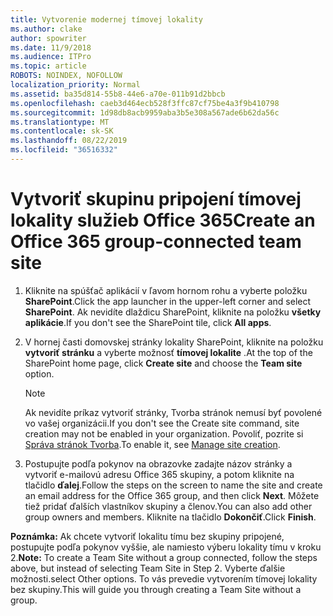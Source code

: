 ```yaml
---
title: Vytvorenie modernej tímovej lokality
ms.author: clake
author: spowriter
ms.date: 11/9/2018
ms.audience: ITPro
ms.topic: article
ROBOTS: NOINDEX, NOFOLLOW
localization_priority: Normal
ms.assetid: ba35d814-55b8-44e6-a70e-011b91d2bbcb
ms.openlocfilehash: caeb3d464ecb528f3ffc87cf75be4a3f9b410798
ms.sourcegitcommit: 1d98db8acb9959aba3b5e308a567ade6b62da56c
ms.translationtype: MT
ms.contentlocale: sk-SK
ms.lasthandoff: 08/22/2019
ms.locfileid: "36516332"
---
```

# <a name="create-an-office-365-group-connected-team-site"></a><span data-ttu-id="de952-102">Vytvoriť skupinu pripojení tímovej lokality služieb Office 365</span><span class="sxs-lookup"><span data-stu-id="de952-102">Create an Office 365 group-connected team site</span></span>

1. <span data-ttu-id="de952-103">Kliknite na spúšťač aplikácií v ľavom hornom rohu a vyberte položku **SharePoint**.</span><span class="sxs-lookup"><span data-stu-id="de952-103">Click the app launcher in the upper-left corner and select **SharePoint**.</span></span> <span data-ttu-id="de952-104">Ak nevidíte dlaždicu SharePoint, kliknite na položku **všetky aplikácie**.</span><span class="sxs-lookup"><span data-stu-id="de952-104">If you don't see the SharePoint tile, click **All apps**.</span></span>
    
2. <span data-ttu-id="de952-105">V hornej časti domovskej stránky lokality SharePoint, kliknite na položku **vytvoriť stránku** a vyberte možnosť **tímovej lokalite** .</span><span class="sxs-lookup"><span data-stu-id="de952-105">At the top of the SharePoint home page, click **Create site** and choose the **Team site** option.</span></span> 
    
    > [!NOTE]
    > <span data-ttu-id="de952-106">Ak nevidíte príkaz vytvoriť stránky, Tvorba stránok nemusí byť povolené vo vašej organizácii.</span><span class="sxs-lookup"><span data-stu-id="de952-106">If you don't see the Create site command, site creation may not be enabled in your organization.</span></span> <span data-ttu-id="de952-107">Povoliť, pozrite si [Správa stránok Tvorba](https://go.microsoft.com/fwlink/?linkid=2009644).</span><span class="sxs-lookup"><span data-stu-id="de952-107">To enable it, see [Manage site creation](https://go.microsoft.com/fwlink/?linkid=2009644).</span></span> 
  
3. <span data-ttu-id="de952-108">Postupujte podľa pokynov na obrazovke zadajte názov stránky a vytvoriť e-mailovú adresu Office 365 skupiny, a potom kliknite na tlačidlo **ďalej**.</span><span class="sxs-lookup"><span data-stu-id="de952-108">Follow the steps on the screen to name the site and create an email address for the Office 365 group, and then click **Next**.</span></span> <span data-ttu-id="de952-109">Môžete tiež pridať ďalších vlastníkov skupiny a členov.</span><span class="sxs-lookup"><span data-stu-id="de952-109">You can also add other group owners and members.</span></span> <span data-ttu-id="de952-110">Kliknite na tlačidlo **Dokončiť**.</span><span class="sxs-lookup"><span data-stu-id="de952-110">Click **Finish**.</span></span>
  
 <span data-ttu-id="de952-111">**Poznámka:** Ak chcete vytvoriť lokalitu tímu bez skupiny pripojené, postupujte podľa pokynov vyššie, ale namiesto výberu lokality tímu v kroku 2.</span><span class="sxs-lookup"><span data-stu-id="de952-111">**Note:** To create a Team Site without a group connected, follow the steps above, but instead of selecting Team Site in Step 2.</span></span> <span data-ttu-id="de952-112">Vyberte ďalšie možnosti.</span><span class="sxs-lookup"><span data-stu-id="de952-112">select Other options.</span></span> <span data-ttu-id="de952-113">To vás prevedie vytvorením tímovej lokality bez skupiny.</span><span class="sxs-lookup"><span data-stu-id="de952-113">This will guide you through creating a Team Site without a group.</span></span> 
    

